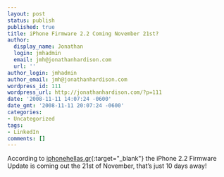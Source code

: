 ```yaml
---
layout: post
status: publish
published: true
title: iPhone Firmware 2.2 Coming November 21st?
author:
  display_name: Jonathan
  login: jmhadmin
  email: jmh@jonathanhardison.com
  url: ''
author_login: jmhadmin
author_email: jmh@jonathanhardison.com
wordpress_id: 111
wordpress_url: http://jonathanhardison.com/?p=111
date: '2008-11-11 14:07:24 -0600'
date_gmt: '2008-11-11 20:07:24 -0600'
categories:
- Uncategorized
tags:
- LinkedIn
comments: []
---
```

According to [iphonehellas.gr](http://translate.google.com/translate?u=http://www.iphonehellas.gr/3454/iphone-os-v22-to-be-released-on-21-november/#more-3454){:target="_blank"} the iPhone 2.2 Firmware Update is coming out the 21st of November, that’s just 10 days away!
